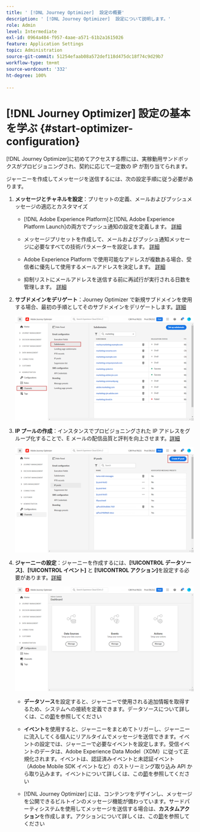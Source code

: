 ```yaml
---
title: ' [!DNL Journey Optimizer]  設定の概要'
description: ' [!DNL Journey Optimizer]  設定について説明します。'
role: Admin
level: Intermediate
exl-id: 0964a484-f957-4aae-a571-61b2a1615026
feature: Application Settings
topic: Administration
source-git-commit: 51254efaab08a572def118d475dc18f74c9d29b7
workflow-type: tm+mt
source-wordcount: '332'
ht-degree: 100%

---
```



# [!DNL Journey Optimizer] 設定の基本を学ぶ {#start-optimizer-configuration}

[!DNL Journey Optimizer]に初めてアクセスする際には、実稼動用サンドボックスがプロビジョニングされ、契約に応じて一定数の IP が割り当てられます。

ジャーニーを作成してメッセージを送信するには、次の設定手順に従う必要があります。

1. **メッセージとチャネルを設定**：プリセットの定義、メールおよびプッシュメッセージの適応とカスタマイズ

   * [!DNL Adobe Experience Platform]と[!DNL Adobe Experience Platform Launch]の両方でプッシュ通知の設定を定義します。 [詳細](../messages/push-gs.md)

   * メッセージプリセットを作成して、メールおよびプッシュ通知メッセージに必要なすべての技術パラメーターを設定します。 [詳細](message-presets.md)

   * Adobe Experience Platform で使用可能なアドレスが複数ある場合、受信者に優先して使用するメールアドレスを決定します。 [詳細](primary-email-addresses.md)

   * 抑制リストにメールアドレスを送信する前に再試行が実行される日数を管理します。 [詳細](manage-suppression-list.md)

   <!--
    * Understand push notification flow. [Learn more](../messages/push-gs.md)
    -->

1. **サブドメインをデリゲート**：Journey Optimizer で新規サブドメインを使用する場合、最初の手順としてそのサブドメインをデリゲートします。[詳細](about-subdomain-delegation.md)

   ![](../assets/subdomain.png)

1. **IP プールの作成**：インスタンスでプロビジョニングされた IP アドレスをグループ化することで、E メールの配信品質と評判を向上させます。[詳細](ip-pools.md)

   ![](../assets/ip-pool.png)

1. **ジャーニーの設定**：ジャーニーを作成するには、**[!UICONTROL データソース]**、**[!UICONTROL イベント]** と **[!UICONTROL アクション]**&#x200B;を設定する必要があります。[詳細](about-data-sources-events-actions.md)

   ![](../assets/admin-menu.png)

   * **データソース**&#x200B;を設定すると、ジャーニーで使用される追加情報を取得するため、システムへの接続を定義できます。データソースについて詳しくは、この[節](../datasource/about-data-sources.md)を参照してください

   * **イベント**&#x200B;を使用すると、ジャーニーをまとめてトリガーし、ジャーニーに流入してくる個人にリアルタイムでメッセージを送信できます。イベントの設定では、ジャーニーで必要なイベントを設定します。受信イベントのデータは、Adobe Experience Data Model（XDM）に従って正規化されます。イベントは、認証済みイベントと未認証イベント（Adobe Mobile SDK イベントなど）のストリーミング取り込み API から取り込みます。イベントについて詳しくは、この[節](../event/about-events.md)を参照してください

   * [!DNL Journey Optimizer] には、コンテンツをデザインし、メッセージを公開できるビルトインのメッセージ機能が備わっています。サードパーティシステムを使用してメッセージを送信する場合は、**カスタムアクション**&#x200B;を作成します。アクションについて詳しくは、この[節](../action/action.md)を参照してください